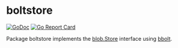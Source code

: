 # boltstore

[![GoDoc](https://img.shields.io/static/v1?label=godoc&message=reference&color=white)](https://pkg.go.dev/github.com/creachadair/boltstore)
[![Go Report Card](https://goreportcard.com/badge/github.com/creachadair/boltstore)](https://goreportcard.com/report/github.com/creachadair/boltstore)

Package boltstore implements the [blob.Store][bs] interface using [bbolt][bbolt].

[bs]: https://godoc.org/github.com/creachadair/ffs/blob#Store
[bbolt]: https://pkg.go.dev/go.etcd.io/bbolt
